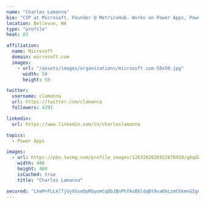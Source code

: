 ```yaml
---
name: "Charles Lamanna"
bio: "CVP at Microsoft, Founder @ MetricsHub. Works on Power Apps, Power Automate, Power Virtual Agent, Common Data Service and Dynamics 365."
location: Bellevue, WA
type: "profile"
heat: 65

affiliation:
  name: Microsoft
  domain: microsoft.com
  images:
    - url: "/assets/images/organizations/microsoft.com-50x50.jpg"
      width: 50
      height: 50

twitter:
  username: clamanna
  url: https://twitter.com/clamanna
  followers: 4291

linkedin:
  url: https://www.linkedin.com/in/charleslamanna

topics:
  - Power Apps

images:
  - url: https://pbs.twimg.com/profile_images/1263202626922876928/g6qGbHZ-_400x400.jpg
    width: 400
    height: 400
    isCached: true
    title: "Charles Lamanna"

secured: "LXeM+FLLklTjGyXUsmDpRbyomCqDbJBnPhfAuBbldqBt9vaKkLzmChkmxGIgnkyV6NywvyGYLd6Via4oFEwkArobLtTe5orPjjIwQjAi/HL4+8YRY9zsiI0oGOIxm9DJzXEmT+tbFXpsg/6sZRkvFt+LOWbVH79ytYJeWWhC+QtSPs7855RXrytZWyabIy9D7OWTbsuMfxli8ZccX2q/qg55iqhwYecg6MPsxuj2694ITXYX6gtHqM3mS/lMFw0PhG92/kEmZDE9nXRVc6P1HHmwZ7Bh1itz3bImF1W+F+lUoca8vbw5/Y2hRpI/rK5w4j4xceZp+3ge42ltEeVYLLXQVd4j/ROYKom/hTmX80yWFLZlxcBLj18gGuVlB2I+7dPyWrZyb1LUrxpI4qmSMiJH4K1lWegOX03wVHj3hBI=;ZvOyVUkHf8X6+LvukmMv5A=="
---
```


